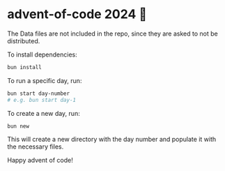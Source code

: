 # advent-of-code 2024 🎄

The Data files are not included in the repo, since they are asked to not be distributed.

To install dependencies:

```bash
bun install
```

To run a specific day, run:

```bash
bun start day-number
# e.g. bun start day-1
```

To create a new day, run:

```bash
bun new
```

This will create a new directory with the day number and populate it with the necessary files.

Happy advent of code!
